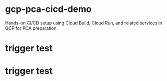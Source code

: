 # gcp-pca-cicd-demo
Hands-on CI/CD setup using Cloud Build, Cloud Run, and related services in GCP for PCA preparation.
# trigger test
# trigger test
